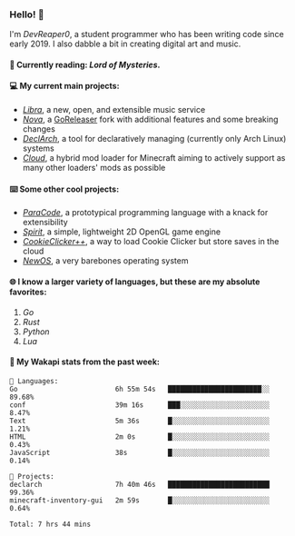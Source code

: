 ### Hello! 👋

I'm _DevReaper0_, a student programmer who has been writing code since early 2019. I also dabble a bit in creating digital art and music.

#### 📖 Currently reading: *Lord of Mysteries*.

#### 💻 My current main projects:

-   _[Libra](https://github.com/LibraMusic)_, a new, open, and extensible music service
-   _[Nova](https://github.com/LibraMusic/Nova)_, a [GoReleaser](https://github.com/goreleaser/goreleaser) fork with additional features and some breaking changes
-   _[DeclArch](https://github.com/DevReaper0/declarch)_, a tool for declaratively managing (currently only Arch Linux) systems
-   _[Cloud](https://github.com/CloudLoaderMC/CloudLoader)_, a hybrid mod loader for Minecraft aiming to actively support as many other loaders' mods as possible

#### ⌨️ Some other cool projects:

-   _[ParaCode](https://github.com/ParaCodeLang/ParaCode)_, a prototypical programming language with a knack for extensibility
-   _[Spirit](https://gitlab.com/DevReaper0/SpiritEngine)_, a simple, lightweight 2D OpenGL game engine
-   _[CookieClicker++](https://github.com/DevReaper0/CookieClickerPlusPlus)_, a way to load Cookie Clicker but store saves in the cloud
-   _[NewOS](https://github.com/DevReaper0/NewOS)_, a very barebones operating system

#### 🌐 I know a larger variety of languages, but these are my absolute favorites:

1. _Go_
2. _Rust_
3. _Python_
4. _Lua_

#### 📡 My Wakapi stats from the past week:

```text
💾 Languages:
Go                        6h 55m 54s   ███████████████████████░░  89.68%
conf                      39m 16s      ███░░░░░░░░░░░░░░░░░░░░░░  8.47%
Text                      5m 36s       █░░░░░░░░░░░░░░░░░░░░░░░░  1.21%
HTML                      2m 0s        █░░░░░░░░░░░░░░░░░░░░░░░░  0.43%
JavaScript                38s          █░░░░░░░░░░░░░░░░░░░░░░░░  0.14%

💼 Projects:
declarch                  7h 40m 46s   █████████████████████████  99.36%
minecraft-inventory-gui   2m 59s       █░░░░░░░░░░░░░░░░░░░░░░░░  0.64%

Total: 7 hrs 44 mins
```
